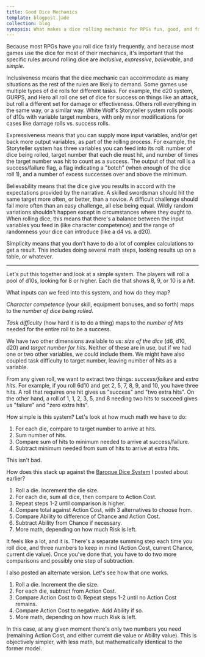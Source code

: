 ```yaml
---
title: Good Dice Mechanics
template: blogpost.jade
collection: blog
synopsis: What makes a dice rolling mechanic for RPGs fun, good, and fast?
---
```


Because most RPGs have you roll dice fairly frequently, and because most games use the dice for most of their mechanics, it's important that the specific rules around rolling dice are *inclusive*, *expressive*, *believable*, and *simple*.

Inclusiveness means that the dice mechanic can accommodate as many situations as the rest of the rules are likely to demand. Some games use multiple types of die rolls for different tasks. For example, the d20 system, GURPS, and Hero all roll one set of dice for success on things like an attack, but roll a different set for damage or effectiveness. Others roll everything in the same way, or a similar way. White Wolf's Storyteller system rolls pools of d10s with variable target numbers, with only minor modifications for cases like damage rolls vs. success rolls.

Expressiveness means that you can supply more input variables, and/or get back more output variables, as part of the rolling process. For example, the Storyteller system has three variables you can feed into its roll: number of dice being rolled, target number that each die must hit, and number of times the target number was hit to count as a success. The output of that roll is a success/failure flag, a flag indicating a "botch" (when enough of the dice roll 1), and a number of excess successes over and above the minimum.

Believability means that the dice give you results in accord with the expectations provided by the narrative. A skilled swordsman should hit the same target more often, or better, than a novice. A difficult challenge should fail more often than an easy challenge, all else being equal. Wildly random variations shouldn't happen except in circumstances where they ought to. When rolling dice, this means that there's a balance between the input variables you feed in (like character competence) and the range of randomness your dice can introduce (like a d4 vs. a d20).

Simplicity means that you don't have to do a lot of complex calculations to get a result. This includes doing several math steps, looking results up on a table, or whatever.

----

Let's put this together and look at a simple system. The players will roll a pool of d10s, looking for 8 or higher. Each die that shows 8, 9, or 10 is a *hit*.

What inputs can we feed into this system, and how do they map?

*Character competence* (your skill, equipment bonuses, and so forth) maps to the *number of dice being rolled*.

*Task difficulty* (how hard it is to do a thing) maps to the *number of hits* needed for the entire roll to be a success.

We have two other dimensions available to us: *size of the dice* (d6, d10, d20) and *target number for hits*. Neither of these are in use, but if we had one or two other variables, we could include them. We might have also coupled task difficulty to target number, leaving number of hits as a variable.

From any given roll, we want to extract two things: *success/failure* and *extra hits*. For example, if you roll 6d10 and get 2, 5, 7, 8, 9, and 10, you have three hits. A roll that requires one hit gives us "success" and "two extra hits". On the other hand, a roll of 1, 1, 2, 3, 5, and 8 needing two hits to succeed gives us "failure" and "zero extra hits".

How simple is this system? Let's look at how much math we have to do:

1. For each die, compare to target number to arrive at hits.
2. Sum number of hits.
3. Compare sum of hits to minimum needed to arrive at success/failure.
4. Subtract minimum needed from sum of hits to arrive at extra hits.

This isn't bad.

How does this stack up against the [Baroque Dice System] I posted about earlier?

1. Roll a die. Increment the die size.
2. For each die, sum all dice, then compare to Action Cost.
3. Repeat steps 1-2 until comparison is higher.
4. Compare total against Action Cost, with 3 alternatives to choose from.
5. Compare Ability to difference of Chance and Action Cost.
6. Subtract Ability from Chance if necessary.
7. More math, depending on how much Risk is left.

It feels like a lot, and it is. There's a separate summing step each time you roll dice, and three numbers to keep in mind (Action Cost, current Chance, current die value). Once you've done that, you have to do two more comparisons and possibly one step of subtraction.

I also posted an alternate version. Let's see how that one works.

1. Roll a die. Increment the die size.
2. For each die, subtract from Action Cost.
3. Compare Action Cost to 0. Repeat steps 1-2 until no Action Cost remains.
4. Compare Action Cost to negative. Add Ability if so.
5. More math, depending on how much Risk is left.

In this case, at any given moment there's only two numbers you need (remaining Action Cost, and either current die value or Ability value). This is objectively simpler, with less math, but mathematically identical to the former model.

[Baroque Dice System]: /blog/2015-06-08-baroque-dice-mechanic.html
